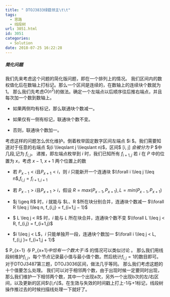 ```yaml
---
title: " DTOJ3833绿菇领主\t\t"
tags:
  - 思路
  - 线段树
url: 3051.html
id: 3051
categories:
  - Solution
date: 2018-07-25 16:22:28
---
```


##### 简化问题

我们先来考虑这个问题的简化版问题，即在一个排列上的情况。 我们区间内的数权值化后在数轴上打标记。那么一个区间是连续的，在数轴上的连续块个数就为1。 那么我们先考虑$O(n^2)$的做法。确定一个左端点以后顺序往后推右端点，并且每次加一个数到数轴上。

*   如果两侧均有标记，那么联通块个数减一。
    
*   如果仅有一侧有标记，联通块个数不变。
    
*   否则，联通块个数加一。
    

考虑这样的问题怎么优化维护。倒着枚举固定数字区间左端点 $i $。我们需要知道对于任意的右端点 $j(i \\leqslant j \\leqslant n)$，区间$ \[i, j\] $会被分为$ P $中几段,记为 $f_{i,j}$。 递推，即左端点枚举到 $i$ 时，我们已知所有 $f_{i+1,j}$ 若 $i$ 在 $P$ 中的位置为 $x$，考虑 $x − 1$, $x + 1$ 两个位置上的数

*   若 $P_{x−1} < i$且$P_{x+1} < i$，则 $i$ 只能新开一个连通块 $\\forall i \\leq j \\leq n$,$f_{i,j} = f_{i+1,j + 1}$
    
*   若 $P_{x−1} > i$且$P_{x+1} > i$，假设 $R = max(P_{x−1}, P_{x+1}), L = min(P_{x−1}, P_{x+1})$
    
*   $j \\geq R$ 时，$i$ 就能与 $L、R $所在块分别合并，连通块个数减一 $\\forall R \\leq j \\leq n, f_{i,j} = f_{i+1,j − 1}$
    
*   $ L \\leq j < R$ 时，$i$ 能与 $L$ 所在块合并，连通块个数不变 $\\forall L \\leq j < R, f_{i,j} = f_{i+1,j}$
    
*   $i \\leq j < L$，$i$ 只能单独开一段，连通块个数加一 $\\forall i \\leq j < L, f_{i,j }= f_{i+1,j + 1}$
    

$ P_{x−1} $与$ P_{x+1}$中恰有一个数大于$ i$ 的情况可以类似讨论 。 那么我们用线段树维护$f_{i,j}$，每个节点记录最小值与最小值个数。然后统计$f_{i,j}=1$的数目即可。 对于DTOJ3487第三题，DTOJ3036区间，做法几乎等同。 那么我们考虑这题的十个值要怎么处理。 我们可以对于相邻两个数，由于出现时候一定要同时出现，那么我们维护一下相邻两个数，其中一个出现a次，另外一个出现b次的左/右区间，以及更新的区间$\[l,r\]$。在生效与失效的时间戳上打上-1与+1标记，线段树操作推过去的时候扫描线处理一下就好了。